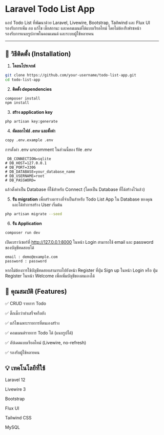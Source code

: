 # Laravel Todo List App

แอป Todo List ที่พัฒนาด้วย Laravel, Livewire, Bootstrap, Tailwind และ Flux UI  
รองรับการเพิ่ม ลบ แก้ไข เช็กสถานะ และคอมเมนต์ได้แบบเรียลไทม์ โดยไม่ต้องรีเฟรชหน้า  
รองรับการแนบรูปภาพในคอมเมนต์ และระบบผู้ใช้หลายคน

---

## 🔧 วิธีติดตั้ง (Installation)

1. **โคลนโปรเจกต์**

```bash
git clone https://github.com/your-username/todo-list-app.git
cd todo-list-app
```

2. **ติดตั้ง dependencies**

```bash
composer install
npm install
```

3. **สร้าง application key**

```bash
php artisan key:generate
```

4. **คัดลอกไฟล์ .env และตั้งค่า**

```bash
copy .env.example .env
```

การตั้งค่า .env
uncomment ในส่วนนี้ของ file .env

```
 DB_CONNECTION=sqlite
# DB_HOST=127.0.0.1
# DB_PORT=3306
# DB_DATABASE=your_database_name
# DB_USERNAME=root
# DB_PASSWORD=
```

แล้วตั้งค่าเป็น Database ที่ใช้สำหรับ Connect (โดยเป็น Database ที่ได้สร้างไว้แล้ว)

5. **รัน migration**
   เพื่อสร้างตารางที่จำเป็นสำหรับ Todo List App ใน Database ของคุณ
   และได้ทำการสร้าง User เริ่มต้น

```bash
php artisan migrate --seed
```

6. **รัน Application**

```bash
composer run dev
```

เปิดเบราว์เซอร์ที่ http://127.0.0.1:8000
ในหน้า Login สามารถใช้ email และ password ของบัญชีทดสอบได้

```
email : demo@example.com
password : password
```

หากไม่ต้องการใช้บัญชีทดสอบสามารถไปยังหน้า Register ที่ปุ่ม Sign up ในหน้า Login
หรือ ปุ่ม Register ในหน้า Welcome เพื่อเพิ่มบัญชีของตนเองได้

## 🧩 คุณสมบัติ (Features)

✅ CRUD รายการ Todo

✅ ติ๊กเช็กว่าทำเสร็จหรือยัง

✅ แก้ไขเฉพาะรายการที่ตนเองสร้าง

✅ คอมเมนต์รายการ Todo ได้ (แนบรูปได้)

✅ อัปเดตแบบเรียลไทม์ (Livewire, no-refresh)

✅ รองรับผู้ใช้หลายคน

## 💡 เทคโนโลยีที่ใช้

Laravel 12

Livewire 3

Bootstrap

Flux UI

Tailwind CSS

MySQL
